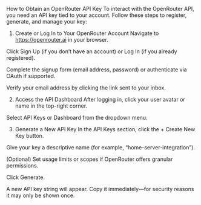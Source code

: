 How to Obtain an OpenRouter API Key
To interact with the OpenRouter API, you need an API key tied to your account. Follow these steps to register, generate, and manage your key:

1. Create or Log In to Your OpenRouter Account
Navigate to https://openrouter.ai in your browser.

Click Sign Up (if you don’t have an account) or Log In (if you already registered).

Complete the signup form (email address, password) or authenticate via OAuth if supported.

Verify your email address by clicking the link sent to your inbox.

2. Access the API Dashboard
After logging in, click your user avatar or name in the top-right corner.

Select API Keys or Dashboard from the dropdown menu.

3. Generate a New API Key
In the API Keys section, click the + Create New Key button.

Give your key a descriptive name (for example, “home-server-integration”).

(Optional) Set usage limits or scopes if OpenRouter offers granular permissions.

Click Generate.

A new API key string will appear. Copy it immediately—for security reasons it may only be shown once.
